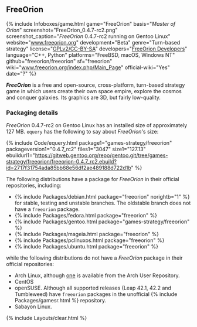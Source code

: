 ## FreeOrion
{% include Infoboxes/game.html game="FreeOrion" basis="<i>Master of Orion</i>" screenshot="FreeOrion_0.4.7-rc2.png" screenshot_caption="<i>FreeOrion</i> 0.4.7-rc2 running on Gentoo Linux" website="<a href='http://www.freeorion.org' link='_blank'>www.freeorion.org</a>" development="Beta" genre="Turn-based strategy" license="<a href='https://github.com/freeorion/freeorion/blob/master/README.md' link='_blank'>GPLv2/CC-BY-SA</a>" developers="<a href='https://github.com/freeorion/freeorion/graphs/contributors' link='_blank'>FreeOrion Developers</a>" language="C++, Python" platforms="FreeBSD, macOS, Windows NT" github="freeorion/freeorion" sf="freeorion" wiki="<a href='http://www.freeorion.org/index.php/Main_Page' link='_blank'>www.freeorion.org/index.php/Main_Page</a>" official-wiki="Yes" date="?" %}

***FreeOrion*** is a free and open-source, cross-platform, turn-based strategy game in which users create their own space empire, explore the cosmos and conquer galaxies. Its graphics are 3D, but fairly low-quality. 

### Packaging details
*FreeOrion* 0.4.7-rc2 on Gentoo Linux has an installed size of approximately 127 MB. `equery` has the following to say about *FreeOrion*'s size:

{% include Code/equery.html package1="games-strategy/freeorion" packageversion1="0.4.7_rc2" files1="3047" size1="127.13" ebuildurl1="https://gitweb.gentoo.org/repo/gentoo.git/tree/games-strategy/freeorion/freeorion-0.4.7_rc2.ebuild?id=2717f31754ada85bb68e56df2ae489188d722d1b" %}

The following distributions have a package for *FreeOrion* in their official repositories, including:

* {% include Packages/debian.html package="freeorion" norightb="1" %} for stable, testing and unstable branches. The oldstable branch does not have a `freeorion` package. 
* {% include Packages/fedora.html package="freeorion" %}
* {% include Packages/gentoo.html package="games-strategy/freeorion" %}
* {% include Packages/mageia.html package="freeorion" %}
* {% include Packages/pclinuxos.html package="freeorion" %}
* {% include Packages/ubuntu.html package="freeorion" %}

while the following distributions do not have a *FreeOrion* package in their official repositories:

* Arch Linux, although [one](https://aur.archlinux.org/packages/freeorion/) is available from the Arch User Repository.
* CentOS
* openSUSE. Although all supported releases (Leap 42.1, 42.2 and Tumbleweed) have `freeorion` packages in the unofficial {% include Packages/gamesr.html %} repository. 
* Sabayon Linux.

{% include Layouts/clear.html %}
